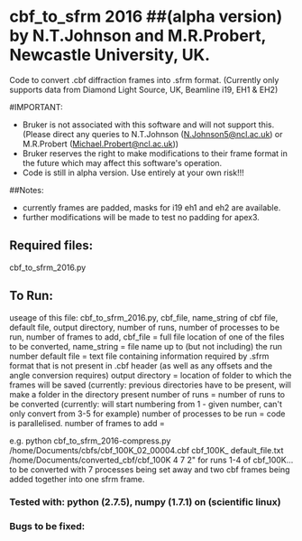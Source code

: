 # cbf_to_sfrm 2016 ##(alpha version) by N.T.Johnson and M.R.Probert, Newcastle University, UK.
Code to convert .cbf diffraction frames into .sfrm format. (Currently only supports data from Diamond Light Source, UK, Beamline i19, EH1 &amp; EH2)

#IMPORTANT:
- Bruker is not associated with this software and will not support this. (Please direct any queries to N.T.Johnson (N.Johnson5@ncl.ac.uk) or M.R.Probert (Michael.Probert@ncl.ac.uk))
- Bruker reserves the right to make modifications to their frame format in the future which may affect this software's operation.
- Code is still in alpha version. Use entirely at your own risk!!!


##Notes:
- currently frames are padded, masks for i19 eh1 and eh2 are available.
- further modifications will be made to test no padding for apex3.

## Required files:
cbf_to_sfrm_2016.py


## To Run:
useage of this file: cbf_to_sfrm_2016.py, cbf_file, name_string of cbf file, default file, output directory, number of runs, number of processes to be run, number of frames to add,
cbf_file = full file location of one of the files to be converted, 
name_string = file name up to (but not including) the run number
default file = text file containing information required by .sfrm format that is not present in .cbf header (as well as any offsets and the angle conversion requires)
output directory = location of folder to which the frames will be saved (currently: previous directories  have to be present, will make a folder in the directory present
number of runs = number of runs to be converted (currently: will start numbering from 1 - given number, can't only convert from 3-5 for example)
number of processes to be run = code is parallelised. 
number of frames to add = 

e.g. python cbf_to_sfrm_2016-compress.py /home/Documents/cbfs/cbf_100K_02_00004.cbf cbf_100K_ default_file.txt /home/Documents/converted_cbf/cbf_100K 4 7 2"
for runs 1-4 of cbf_100K... to be converted with 7 processes being set away and two cbf frames being added together into one sfrm frame.

### Tested with: python (2.7.5), numpy (1.7.1) on (scientific linux)


### Bugs to be fixed:
